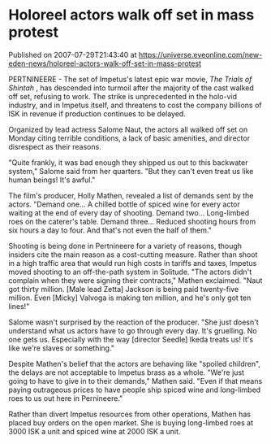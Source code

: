 # Holoreel actors walk off set in mass protest
Published on 2007-07-29T21:43:40 at https://universe.eveonline.com/new-eden-news/holoreel-actors-walk-off-set-in-mass-protest

PERTNINEERE - The set of Impetus's latest epic war movie, _The Trials of Shintah_ , has descended into turmoil after the majority of the cast walked off set, refusing to work. The strike is unprecedented in the holo-vid industry, and in Impetus itself, and threatens to cost the company billions of ISK in revenue if production continues to be delayed. 

Organized by lead actress Salome Naut, the actors all walked off set on Monday citing terrible conditions, a lack of basic amenities, and director disrespect as their reasons. 

"Quite frankly, it was bad enough they shipped us out to this backwater system," Salome said from her quarters. "But they can't even treat us like human beings! It's awful."

The film's producer, Holly Mathen, revealed a list of demands sent by the actors. "Demand one... A chilled bottle of spiced wine for every actor waiting at the end of every day of shooting. Demand two... Long-limbed roes on the caterer's table. Demand three... Reduced shooting hours from six hours a day to four. And that's not even the half of them." 

Shooting is being done in Pertnineere for a variety of reasons, though insiders cite the main reason as a cost-cutting measure. Rather than shoot in a high traffic area that would run high costs in tariffs and taxes, Impetus moved shooting to an off-the-path system in Solitude. "The actors didn't complain when they were signing their contracts," Mathen exclaimed. "Naut got thirty million. [Male lead Zetta] Jackson is being paid twenty-five million. Even [Micky] Valvoga is making ten million, and he's only got ten lines!"

Salome wasn't surprised by the reaction of the producer. "She just doesn't understand what us actors have to go through every day. It's gruelling. No one gets us. Especially with the way [director Seedle] Ikeda treats us! It's like we're slaves or something."

Despite Mathen's belief that the actors are behaving like "spoiled children", the delays are not acceptable to Impetus brass as a whole. "We're just going to have to give in to their demands," Mathen said. "Even if that means paying outrageous prices to have people ship spiced wine and long-limbed roes to us out here in Pernineere."

Rather than divert Impetus resources from other operations, Mathen has placed buy orders on the open market. She is buying long-limbed roes at 3000 ISK a unit and spiced wine at 2000 ISK a unit.
